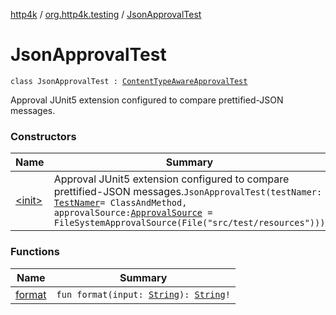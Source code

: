 [http4k](../../index.md) / [org.http4k.testing](../index.md) / [JsonApprovalTest](./index.md)

# JsonApprovalTest

`class JsonApprovalTest : `[`ContentTypeAwareApprovalTest`](../-content-type-aware-approval-test/index.md)

Approval JUnit5 extension configured to compare prettified-JSON messages.

### Constructors

| Name | Summary |
|---|---|
| [&lt;init&gt;](-init-.md) | Approval JUnit5 extension configured to compare prettified-JSON messages.`JsonApprovalTest(testNamer: `[`TestNamer`](../-test-namer/index.md)` = ClassAndMethod, approvalSource: `[`ApprovalSource`](../-approval-source/index.md)` = FileSystemApprovalSource(File("src/test/resources")))` |

### Functions

| Name | Summary |
|---|---|
| [format](format.md) | `fun format(input: `[`String`](https://kotlinlang.org/api/latest/jvm/stdlib/kotlin/-string/index.html)`): `[`String`](https://kotlinlang.org/api/latest/jvm/stdlib/kotlin/-string/index.html)`!` |
